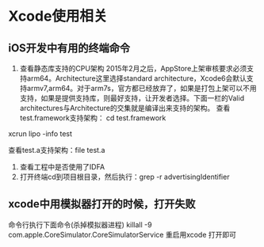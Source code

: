 # Xcode使用相关
## iOS开发中有用的终端命令

1. 查看静态库支持的CPU架构
2015年2月之后，AppStore上架审核要求必须支持arm64。Architecture这里选择standard architecture，Xcode6会默认支持armv7,arm64。对于arm7s，官方都已经放弃了，如果是打包上架可以不用支持，如果是提供支持库，则最好支持，让开发者选择。下面一栏的Valid architectures与Architecture的交集就是编译出来支持的架构。
查看test.framework支持架构：
cd test.framework
                                                 
xcrun lipo -info test

查看test.a支持架构：file test.a

1. 查看工程中是否使用了IDFA
2. 打开终端cd到项目根目录，然后执行：grep -r advertisingIdentifier 

##  xcode中用模拟器打开的时候，打开失败  

命令行执行下面命令(杀掉模拟器进程)
killall -9 com.apple.CoreSimulator.CoreSimulatorService
重启用xcode 打开即可

